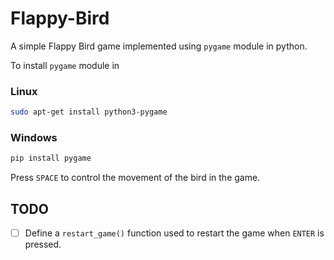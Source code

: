 # Flappy-Bird

A simple Flappy Bird game implemented using `pygame` module in python.

To install `pygame` module in
### Linux
```bash
sudo apt-get install python3-pygame
```
### Windows
```bash
pip install pygame
```
Press `SPACE` to control the movement of the bird in the game.

## TODO
- [ ] Define a `restart_game()` function used to restart the game when `ENTER` is pressed. 